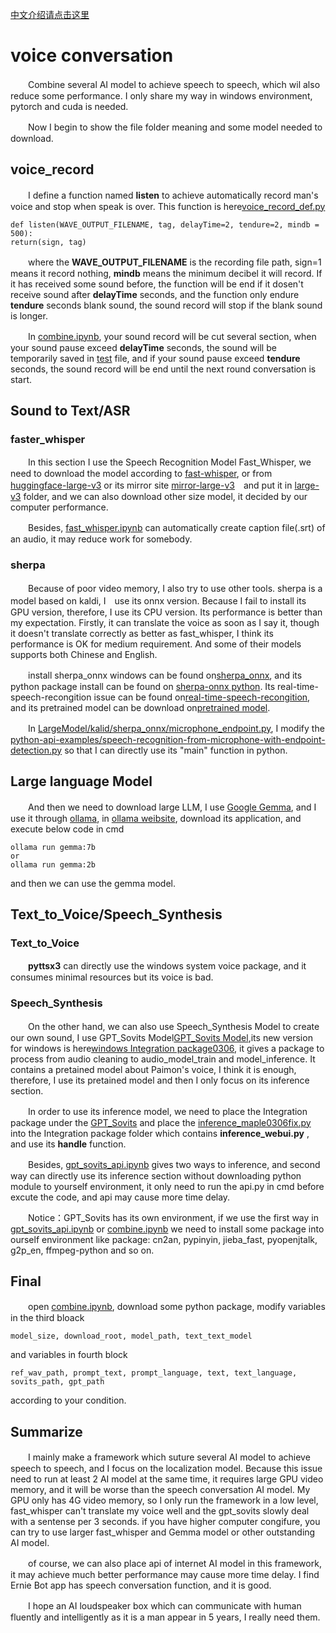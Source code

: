 [中文介绍请点击这里](https://github.com/jmaple12/speech_to_speech/blob/main/%E4%BB%8B%E7%BB%8D.md)

# voice conversation 

　　Combine several AI model to achieve speech to speech, which wil also reduce some performance. I only share my way in windows environment, pytorch and cuda is needed.     

　　Now I begin to show the file folder meaning and some model needed to download. 

## voice_record

　　I define a function named **listen** to achieve automatically record man's voice and stop when speak is over. This function is here[voice_record_def.py](https://github.com/jmaple12/speech_to_speech/blob/main/LargeModel/voice_record/voice_record_def.py)
```        
def listen(WAVE_OUTPUT_FILENAME, tag, delayTime=2, tendure=2, mindb = 500):
return(sign, tag)
```
　　where the **WAVE_OUTPUT_FILENAME** is the recording file path,  sign=1 means it record nothing, **mindb** means the minimum decibel it will record. If it has received some sound before, the function will be end if it dosen't receive sound after **delayTime** seconds, and the function only endure **tendure** seconds blank sound, the sound record will stop if the blank sound is longer.   
  
　　In [combine.ipynb](https://github.com/jmaple12/speech_to_speech/blob/main/LargeModel/Combine/combine.ipynb), your sound record will be cut several section, when your sound pause exceed **delayTime** seconds, the sound will be temporarily saved in [test](https://github.com/jmaple12/speech_to_speech/tree/main/LargeModel/Combine/test) file, and if your sound pause exceed **tendure** seconds, the sound record will be end until the next round conversation is start.  

## Sound to Text/ASR
### faster_whisper  
　　In this section I use the Speech Recognition Model Fast_Whisper, we need to download the model according to [fast-whisper](https://github.com/SYSTRAN/faster-whisper), or from [huggingface-large-v3](https://huggingface.co/Systran/faster-whisper-large-v3) or its mirror site [mirror-large-v3](https://hf-mirror.com/Systran/faster-whisper-large-v3)　and put it in [large-v3](https://github.com/jmaple12/speech_to_speech/blob/main/LargeModel/Speech_to_Text/Fast_whisper/large-v3) folder, and we can also download other size model, it decided by our computer performance.  
  
　　Besides, [fast_whisper.ipynb](https://github.com/jmaple12/speech_to_speech/blob/main/LargeModel/Speech_to_Text/Fast_whisper/fast_whisper.ipynb) can automatically create caption file(.srt) of an audio, it may reduce work for somebody.

### sherpa
　　Because of poor video memory, I also try to use other tools. sherpa is a model based on kaldi, I　use its onnx version. Because I fail to install its GPU version, therefore, I use its CPU version. Its performance is better than my expectation. Firstly, it can translate the voice as soon as I say it, though it doesn't translate correctly as better as fast_whisper, I think its performance is OK for medium requirement. And some of their models supports both Chinese and English.   

　　install sherpa_onnx windows can be found on[sherpa_onnx](https://k2-fsa.github.io/sherpa/onnx/install/windows.html#bit-windows-x64), and its python package install can be found on [sherpa-onnx python](https://k2-fsa.github.io/sherpa/onnx/python/install.html#method-1-from-pre-compiled-wheels). Its real-time-speech-recongition issue can be found on[real-time-speech-recongition](https://k2-fsa.github.io/sherpa/onnx/python/real-time-speech-recongition-from-a-microphone.html), and its pretrained model can be download on[pretrained model](https://github.com/k2-fsa/sherpa-onnx/releases/tag/asr-models). 

　　In [LargeModel/kalid/sherpa_onnx/microphone_endpoint.py](https://github.com/jmaple12/speech_to_speech/blob/main/LargeModel/kalid/sherpa_onnx/microphone_endpoint.py), I modify the [python-api-examples/speech-recognition-from-microphone-with-endpoint-detection.py](https://github.com/k2-fsa/sherpa-onnx/blob/master/python-api-examples/speech-recognition-from-microphone-with-endpoint-detection.py) so that I can directly use its "main" function in python.       

## Large language Model

　　And then we need to download large LLM, I use [Google Gemma](https://github.com/google/gemma_pytorch), and I use it through [ollama](https://github.com/ollama/ollama), in [ollama weibsite](https://ollama.com/), download its application, and execute below code in cmd
```
ollama run gemma:7b
or
ollama run gemma:2b
```
and then we can use the gemma model. 

## Text_to_Voice/Speech_Synthesis

### Text_to_Voice

　　**pyttsx3** can directly use the windows system voice package, and it consumes minimal resources but its voice is bad. 

### Speech_Synthesis

　　On the other hand, we can also use Speech_Synthesis Model to create our own sound, I use GPT_Sovits Model[GPT_Sovits Model](https://github.com/RVC-Boss/GPT-SoVITS),its new version for windows is here[windows Integration package0306](https://www.123pan.com/s/5tIqVv-GVRcv.html), it gives a package to process from audio cleaning to audio_model_train and model_inference. It contains a pretained model about Paimon's voice, I think it is enough, therefore, I use its pretained model and then I only focus on its inference section.   
  
　　In order to use its inference model, we need to place the Integration package under the [GPT_Sovits](https://github.com/jmaple12/speech_to_speech/tree/main/LargeModel/Speech_Synthesis/GPT_Sovits) and place the [inference_maple0306fix.py](https://github.com/jmaple12/speech_to_speech/blob/main/LargeModel/Speech_Synthesis/GPT_Sovits/inference_maple0306fix.py) into the Integration package folder which contains **inference_webui.py** , and use its **handle** function.        

　　Besides, [gpt_sovits_api.ipynb](https://github.com/jmaple12/speech_to_speech/blob/main/LargeModel/Speech_Synthesis/GPT_Sovits/gpt_sovits_api.ipynb) gives two ways to inference, and second way can directly use its inference section without downloading python module to yourself environment, it only need to run the api.py in cmd before excute the code, and api may cause more time delay.  
  
　　Notice：GPT_Sovits has its own environment, if we use the first way in  [gpt_sovits_api.ipynb](https://github.com/jmaple12/speech_to_speech/blob/main/LargeModel/Speech_Synthesis/GPT_Sovits/gpt_sovits_api.ipynb)  or [combine.ipynb](https://github.com/jmaple12/speech_to_speech/blob/main/LargeModel/Combine/combine.ipynb) we need to install some package into ourself environment like package: cn2an, pypinyin, jieba_fast, pyopenjtalk, g2p_en, ffmpeg-python and so on.

## Final 

　　open [combine.ipynb](https://github.com/jmaple12/speech_to_speech/blob/main/LargeModel/Combine/combine.ipynb), download some python package, modify variables in the third bloack 
```
model_size, download_root, model_path, text_text_model
```
and variables in fourth block 
  ```
ref_wav_path, prompt_text, prompt_language, text, text_language, sovits_path, gpt_path
```
according to your condition.

## Summarize

　　I mainly make a framework which suture several AI model to achieve speech to speech, and I focus on the localization model. Because this issue need to run at least 2 AI model at the same time, it requires large GPU video memory, and it will be worse than the speech conversation AI model. My GPU only has 4G video memory, so I only run the framework in a low level, fast_whisper can't translate my voice well and the gpt_sovits slowly deal with a sentense per 3 seconds. if you have higher computer congifure, you can try to use larger fast_whisper and Gemma  model or other outstanding AI model.  
  
　　of course, we can also place api of internet AI model in this framework, it may achieve much better performance may cause more time delay. I find Ernie Bot app has speech conversation function, and it is good.    
  
　　I hope an AI loudspeaker box which can communicate with human fluently and intelligently as it is a man appear in 5 years, I really need them.


    

